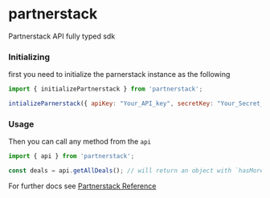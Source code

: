 # partnerstack
Partnerstack API fully typed sdk

### Initializing
first you need to initialize the parnerstack instance as the following
```javascript
import { initializePartnerstack } from 'partnerstack';

intializeParnerstack({ apiKey: "Your_API_key", secretKey: "Your_Secret_key" });
```

### Usage
Then you can call any method from the `api`
```javascript
import { api } from 'partnerstack';

const deals = api.getAllDeals(); // will return an object with `hasMore` boolean and `items` containing every deal.
```

For further docs see [Partnerstack Reference](https://docs.partnerstack.com/reference/auth)